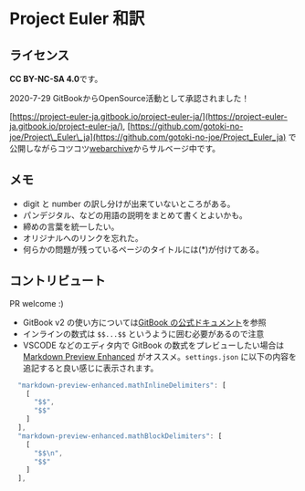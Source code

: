 # Project Euler 和訳

## ライセンス

**CC BY-NC-SA 4.0**です。

2020-7-29 GitBookからOpenSource活動として承認されました！

[https://project-euler-ja.gitbook.io/project-euler-ja/](https://project-euler-ja.gitbook.io/project-euler-ja/), [https://github.com/gotoki-no-joe/Project\_Euler\_ja](https://github.com/gotoki-no-joe/Project_Euler_ja) で公開しながらコツコツ[webarchive](https://web.archive.org/web/20161030010432/http://odz.sakura.ne.jp/projecteuler/index.php?Project%20Euler)からサルベージ中です。

## メモ

* digit と number の訳し分けが出来ていないところがある。
* パンデジタル、などの用語の説明をまとめて書くとよいかも。
* 締めの言葉を統一したい。
* オリジナルへのリンクを忘れた。
* 何らかの問題が残っているページのタイトルには\(\*\)が付けてある。

## コントリビュート

PR welcome :\)

* GitBook v2 の使い方については[GitBook の公式ドキュメント](https://docs.gitbook.com/)を参照
* インラインの数式は `$$...$$` というように囲む必要があるので注意
* VSCODE などのエディタ内で GitBook の数式をプレビューしたい場合は [Markdown Preview Enhanced](https://github.com/shd101wyy/vscode-markdown-preview-enhanced) がオススメ。`settings.json` に以下の内容を追記すると良い感じに表示されます。

```javascript
  "markdown-preview-enhanced.mathInlineDelimiters": [
    [
      "$$",
      "$$"
    ]
  ],
  "markdown-preview-enhanced.mathBlockDelimiters": [
    [
      "$$\n",
      "$$"
    ]
  ],
```
